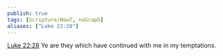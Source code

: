 ```yaml
---
publish: true
tags: [Scripture/NewT, noGraph]
aliases: ["Luke 22:28"]
---
```

[Luke 22:28](https://churchofjesuschrist.org/study/scriptures/nt/luke/22?lang=eng&id=p28#p28) Ye are they which have continued with me in my temptations.
